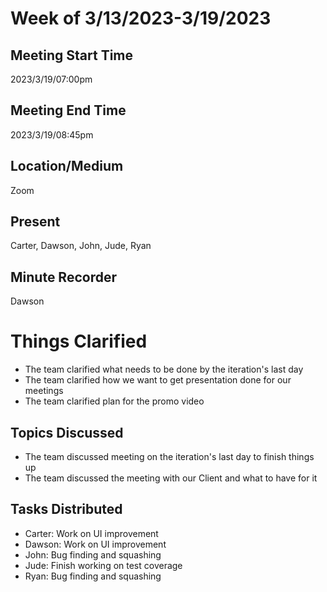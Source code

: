 # Week of 3/13/2023-3/19/2023

## Meeting Start Time
2023/3/19/07:00pm

## Meeting End Time
2023/3/19/08:45pm

## Location/Medium
Zoom

## Present
Carter, Dawson, John, Jude, Ryan

## Minute Recorder
Dawson

# Things Clarified
- The team clarified what needs to be done by the iteration's last day
- The team clarified how we want to get presentation done for our meetings
- The team clarified plan for the promo video

## Topics Discussed
- The team discussed meeting on the iteration's last day to finish things up
- The team discussed the meeting with our Client and what to have for it

## Tasks Distributed
- Carter: Work on UI improvement
- Dawson: Work on UI improvement
- John: Bug finding and squashing
- Jude: Finish working on test coverage
- Ryan: Bug finding and squashing
